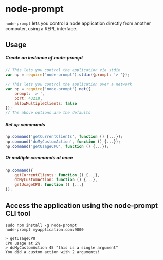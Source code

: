 # node-prompt
`node-prompt` lets you control a node application directly from another computer, using a REPL interface.

## Usage
##### Create an instance of node-prompt
```js
// This lets you control the application via stdin
var np = require('node-prompt').stdin({prompt: '> '});

// This lets you control the application over a network
var np = require('node-prompt').net({
    prompt: '> ',
    port: 43210,
    allowMultipleClients: false
});
// The above options are the defaults
```

##### Set up commands
```js
np.command('getCurrentClients', function () {...});
np.command('doMyCustomAction', function () {...});
np.command('getUsageCPU', function () {...});
```

##### Or multiple commands at once
```js
np.command({
	getCurrentClients: function () {...},
	doMyCustomAction: function () {...},
	getUsageCPU: function () {...}
});
```

## Access the application using the node-prompt CLI tool
```
sudo npm install -g node-prompt
node-prompt myapplication.com:9000
```
```
> getUsageCPU
CPU usage at 2%
> doMyCustomAction 45 "this is a single argument"
You did a custom action with 2 arguments!
```




